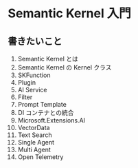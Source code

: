 # Semantic Kernel 入門

## 書きたいこと

1. Semantic Kernel とは
2. Semantic Kernel の Kernel クラス
3. SKFunction
4. Plugin
5. AI Service
6. Filter
7. Prompt Template
8. DI コンテナとの統合
9. Microsoft.Extensions.AI
10. VectorData
11. Text Search
12. Single Agent
13. Multi Agent
14. Open Telemetry

